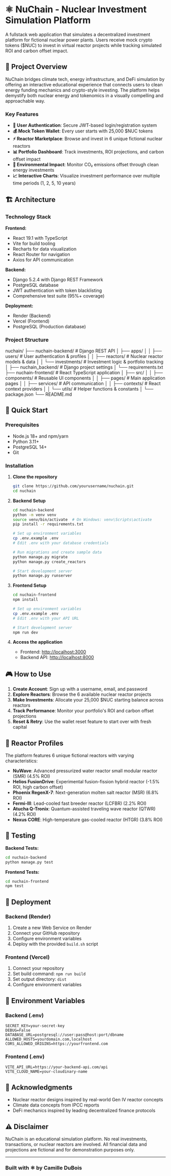 # ⚛️ NuChain - Nuclear Investment Simulation Platform

A fullstack web application that simulates a decentralized investment platform for fictional nuclear power plants. Users receive mock crypto tokens ($NUC) to invest in virtual reactor projects while tracking simulated ROI and carbon offset impact.

## 🌟 Project Overview

NuChain bridges climate tech, energy infrastructure, and DeFi simulation by offering an interactive educational experience that connects users to clean energy funding mechanics and crypto-style investing. The platform helps demystify both nuclear energy and tokenomics in a visually compelling and approachable way.

### Key Features

- **🔐 User Authentication**: Secure JWT-based login/registration system
- **💰 Mock Token Wallet**: Every user starts with 25,000 $NUC tokens
- **⚡ Reactor Marketplace**: Browse and invest in 6 unique fictional nuclear reactors
- **📊 Portfolio Dashboard**: Track investments, ROI projections, and carbon offset impact
- **🌱 Environmental Impact**: Monitor CO₂ emissions offset through clean energy investments
- **📈 Interactive Charts**: Visualize investment performance over multiple time periods (1, 2, 5, 10 years)

## 🏗️ Architecture

### Technology Stack

**Frontend:**

- React 19.1 with TypeScript
- Vite for build tooling
- Recharts for data visualization
- React Router for navigation
- Axios for API communication

**Backend:**

- Django 5.2.4 with Django REST Framework
- PostgreSQL database
- JWT authentication with token blacklisting
- Comprehensive test suite (95%+ coverage)

**Deployment:**

- Render (Backend)
- Vercel (Frontend)
- PostgreSQL (Production database)

### Project Structure

nuchain/
├── nuchain-backend/         # Django REST API
│   ├── apps/
│   │   ├── users/           # User authentication & profiles
│   │   ├── reactors/        # Nuclear reactor models & data
│   │   └── investments/     # Investment logic & portfolio tracking
│   ├── nuchain_backend/     # Django project settings
│   └── requirements.txt
├── nuchain-frontend/        # React TypeScript application
│   ├── src/
│   │   ├── components/      # Reusable UI components
│   │   ├── pages/           # Main application pages
│   │   ├── services/        # API communication
│   │   ├── contexts/        # React context providers
│   │   └── utils/           # Helper functions & constants
│   └── package.json
└── README.md

## 🚀 Quick Start

### Prerequisites

- Node.js 18+ and npm/yarn
- Python 3.11+
- PostgreSQL 14+
- Git

### Installation

1. **Clone the repository**

   ```bash
   git clone https://github.com/yourusername/nuchain.git
   cd nuchain
   ```

2. **Backend Setup**

   ```bash
   cd nuchain-backend
   python -m venv venv
   source venv/bin/activate  # On Windows: venv\Scripts\activate
   pip install -r requirements.txt
   
   # Set up environment variables
   cp .env.example .env
   # Edit .env with your database credentials
   
   # Run migrations and create sample data
   python manage.py migrate
   python manage.py create_reactors
   
   # Start development server
   python manage.py runserver
   ```

3. **Frontend Setup**

   ```bash
   cd nuchain-frontend
   npm install
   
   # Set up environment variables
   cp .env.example .env
   # Edit .env with your API URL
   
   # Start development server
   npm run dev
   ```

4. **Access the application**
   - Frontend: [http://localhost:3000](http://localhost:3000)
   - Backend API: [http://localhost:8000](http://localhost:8000)

## 🎮 How to Use

1. **Create Account**: Sign up with a username, email, and password
2. **Explore Reactors**: Browse the 6 available nuclear reactor projects
3. **Make Investments**: Allocate your 25,000 $NUC starting balance across reactors
4. **Track Performance**: Monitor your portfolio's ROI and carbon offset projections
5. **Reset & Retry**: Use the wallet reset feature to start over with fresh capital

## 🧪 Reactor Profiles

The platform features 6 unique fictional reactors with varying characteristics:

- **NuWave**: Advanced pressurized water reactor small modular reactor (SMR) (4.5% ROI)
- **Helios FusionDrive**: Experimental fusion-fission hybrid reactor (-1.5% ROI, high carbon offset)
- **Phoenix RegenX-7**: Next-generation molten salt reactor (MSR) (6.8% ROI)
- **Fermi-III**: Lead-cooled fast breeder reactor (LCFBR) (2.2% ROI)
- **Atucha Q-Tronix**: Quantum-assisted traveling wave reactor (QTWR) (4.2% ROI)
- **Nexus CORE**: High-temperature gas-cooled reactor (HTGR) (3.8% ROI)

## 🧪 Testing

**Backend Tests:**

```bash
cd nuchain-backend
python manage.py test
```

**Frontend Tests:**

```bash
cd nuchain-frontend
npm test
```

## 🚀 Deployment

### Backend (Render)

1. Create a new Web Service on Render
2. Connect your GitHub repository
3. Configure environment variables
4. Deploy with the provided `build.sh` script

### Frontend (Vercel)

1. Connect your repository
2. Set build command: `npm run build`
3. Set output directory: `dist`
4. Configure environment variables

## 🔧 Environment Variables

### Backend (.env)

```env
SECRET_KEY=your-secret-key
DEBUG=False
DATABASE_URL=postgresql://user:pass@host:port/dbname
ALLOWED_HOSTS=yourdomain.com,localhost
CORS_ALLOWED_ORIGINS=https://yourfrontend.com
```

### Frontend (.env)

```env
VITE_API_URL=https://your-backend-api.com/api
VITE_CLOUD_NAME=your-cloudinary-name
```

## 🙏 Acknowledgments

- Nuclear reactor designs inspired by real-world Gen IV reactor concepts
- Climate data concepts from IPCC reports
- DeFi mechanics inspired by leading decentralized finance protocols

## ⚠️ Disclaimer

NuChain is an educational simulation platform. No real investments, transactions, or nuclear reactors are involved. All financial data and projections are fictional and for demonstration purposes only.

---

### Built with ⚛️ by Camille DuBois
